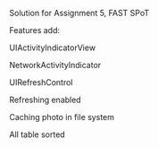 Solution for Assignment 5, FAST SPoT

Features add:


UIActivityIndicatorView

NetworkActivityIndicator

UIRefreshControl

Refreshing enabled

Caching photo in file system

All table sorted
